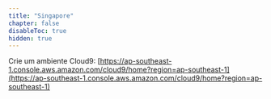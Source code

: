 ```yaml
---
title: "Singapore"
chapter: false
disableToc: true
hidden: true
---
```


Crie um ambiente Cloud9: [https://ap-southeast-1.console.aws.amazon.com/cloud9/home?region=ap-southeast-1](https://ap-southeast-1.console.aws.amazon.com/cloud9/home?region=ap-southeast-1)